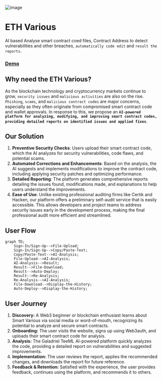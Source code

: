 ![image](https://github.com/user-attachments/assets/44dc0540-1bf7-434d-9777-7fc66a9809b5)

# ETH Various
AI based Analyse smart contract coed files, Contract Address to detect vulnerabilities and other breaches, `automatically code edit` and `result the reports`.

### [Demo](https://eth-various.vercel.app/#)

## Why need the ETH Various?
As the blockchain technology and cryptocurrency markets continue to grow, `security issues` and `malicious activities` are also on the rise. 
`Phishing`, `scams`, and `malicious contract codes` are major concerns, especially as they often originate from compromised smart contract code and wallet approvals. 
In response to this, we propose an **`AI-powered platform for analyzing, modifying, and improving smart contract codes, providing detailed reports on identified issues and applied fixes`**.

## Our Solution
1. **Preventive Security Checks**: Users upload their smart contract code, which the AI analyzes for security vulnerabilities, code flaws, and potential scams.
2. **Automated Corrections and Enhancements**: Based on the analysis, the AI suggests and implements modifications to improve the contract code, including applying security patches and optimizing performance.
3. **Detailed Reporting**: The platform generates comprehensive reports detailing the issues found, modifications made, and explanations to help users understand the improvements.
4. **Ease of Use**: Unlike existing professional auditing firms like Certik and Hacken, our platform offers a preliminary self-audit service that is easily accessible. This allows developers and project teams to address security issues early in the development process, making the final professional audit more efficient and streamlined.

## User Flow
```mermaid
graph TD;
    Sign-In/Sign-Up-->File-Upload;
    Sign-In/Sign-Up-->Copy/Paste-Text;
    Copy/Paste-Text-->AI-Analysis;
    File-Upload-->AI-Analysis;
    AI-Analysis-->Result;
    Result-->File-Download;
    Result-->Auto-Deploy;
    Result-->Re-Analysis;
    Re-Analysis-->AI-Analysis;
    File-Download-->Display-the-History;
    Auto-Deploy-->Display-the-History;
```

## User Journey
1. **Discovery:** A Web3 beginner or blockchain enthusiast learns about Smart Various via social media or word-of-mouth, recognizing its potential to analyze and secure smart contracts.
2. **Onboarding:** The user visits the website, signs up using Web3auth, and uploads their smart contract code for analysis.
3. **Analysis:** The Galadriel TeeML AI-powered platform quickly analyzes the code, providing a detailed report on vulnerabilities and suggested improvements.
4. **Implementation:** The user reviews the report, applies the recommended changes, and downloads the report for future reference.
5. **Feedback & Retention:** Satisfied with the experience, the user provides feedback, continues using the platform, and recommends it to others.
